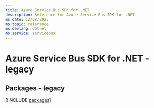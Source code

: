 ```yaml
---
title: Azure Service Bus SDK for .NET
description: Reference for Azure Service Bus SDK for .NET
ms.date: 12/08/2023
ms.topic: reference
ms.devlang: dotnet
ms.service: servicebus
---
```

# Azure Service Bus SDK for .NET - legacy
## Packages - legacy
[!INCLUDE [packages](service-bus-index.md)]
